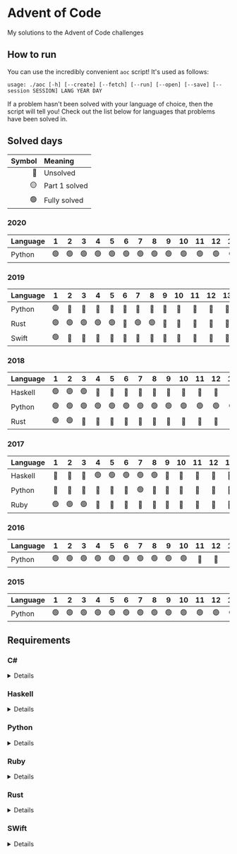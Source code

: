 # Advent of Code

My solutions to the Advent of Code challenges

## How to run

You can use the incredibly convenient `aoc` script! It's used as follows:

```
usage: ./aoc [-h] [--create] [--fetch] [--run] [--open] [--save] [--session SESSION] LANG YEAR DAY
```

If a problem hasn't been solved with your language of choice, then the script will tell you! Check out the list below for languages that problems have been solved in.

## Solved days

| Symbol | Meaning       |
|-------:|:--------------|
|   🔴   | Unsolved      |
|   🟡   | Part 1 solved |
|   🟢   | Fully solved  |


### 2020

| Language | 1  | 2 | 3  | 4  | 5 | 6  | 7  | 8 | 9  | 10 | 11 | 12 | 13 | 14 | 15 | 16 | 17 | 18 | 19 | 20 | 21 | 22 | 23 | 24 | 25 |
|:---------|:--:|:-:|:--:|:--:|:-:|:--:|:--:|:-:|:--:|:--:|:--:|:--:|:--:|:--:|:--:|:--:|:--:|:--:|:--:|:--:|:--:|:--:|:--:|:--:|:--:|
| Python   | 🟢 | 🟢 | 🟢 | 🟢 | 🟢 | 🟢 | 🟢 | 🟢 | 🟢 | 🟢  | 🟢 | 🟢 | 🟢 | 🟢  | 🟢 | 🟢  | 🟢 | 🔴 | 🟢  | 🟢 | 🔴 | 🔴  | 🔴 | 🔴 | 🔴 |

### 2019

| Language | 1  | 2 | 3  | 4  | 5 | 6  | 7  | 8 | 9  | 10 | 11 | 12 | 13 | 14 | 15 | 16 | 17 | 18 | 19 | 20 | 21 | 22 | 23 | 24 | 25 |
|:---------|:--:|:-:|:--:|:--:|:-:|:--:|:--:|:-:|:--:|:--:|:--:|:--:|:--:|:--:|:--:|:--:|:--:|:--:|:--:|:--:|:--:|:--:|:--:|:--:|:--:|
| Python   | 🟢 | 🔴 | 🔴 | 🔴 | 🔴 | 🔴 | 🔴 | 🔴 | 🔴 | 🔴 | 🔴 | 🔴 | 🔴 | 🟡  | 🔴 | 🟡  | 🔴 | 🔴 | 🔴  | 🔴 | 🔴 | 🟡  | 🔴 | 🔴 | 🔴 |
| Rust     | 🟢 | 🟢 | 🟢 | 🟢 | 🟢 | 🔴 | 🟢 | 🟢 | 🔴 | 🔴 | 🔴 | 🔴 | 🔴 | 🔴  | 🔴 | 🔴  | 🔴 | 🔴 | 🔴  | 🔴 | 🔴 | 🔴  | 🔴 | 🔴 | 🔴 |
| Swift    | 🟢 | 🔴 | 🔴 | 🔴 | 🔴 | 🔴 | 🔴 | 🔴 | 🔴 | 🔴 | 🔴 | 🔴 | 🔴 | 🔴  | 🔴 | 🔴  | 🔴 | 🔴 | 🔴  | 🔴 | 🔴 | 🔴  | 🔴 | 🔴 | 🔴 |

### 2018

| Language | 1  | 2 | 3  | 4  | 5 | 6  | 7  | 8 | 9  | 10 | 11 | 12 | 13 | 14 | 15 | 16 | 17 | 18 | 19 | 20 | 21 | 22 | 23 | 24 | 25 |
|:---------|:--:|:-:|:--:|:--:|:-:|:--:|:--:|:-:|:--:|:--:|:--:|:--:|:--:|:--:|:--:|:--:|:--:|:--:|:--:|:--:|:--:|:--:|:--:|:--:|:--:|
| Haskell  | 🟢 | 🟢 | 🟢 | 🔴 | 🔴 | 🔴 | 🔴 | 🔴 | 🔴 | 🔴 | 🔴 | 🔴 | 🔴 | 🔴  | 🔴 | 🔴  | 🔴 | 🔴 | 🔴  | 🔴 | 🔴 | 🔴  | 🔴 | 🔴 | 🔴 |
| Python   | 🟢 | 🟢 | 🟢 | 🟢 | 🟢 | 🟢 | 🟢 | 🟢 | 🟢 | 🟢 | 🟢 | 🟢 | 🟢 | 🟢  | 🟢 | 🟢  | 🟢 | 🟢 | 🟢  | 🟢 | 🔴 | 🟢  | 🟡 | 🔴 | 🔴 |
| Rust     | 🟢 | 🟢 | 🔴 | 🔴 | 🔴 | 🔴 | 🔴 | 🔴 | 🔴 | 🔴 | 🔴 | 🔴 | 🔴 | 🔴  | 🔴 | 🔴  | 🔴 | 🔴 | 🔴  | 🔴 | 🔴 | 🔴  | 🔴 | 🔴 | 🔴 |

### 2017

| Language | 1  | 2 | 3  | 4  | 5 | 6  | 7  | 8 | 9  | 10 | 11 | 12 | 13 | 14 | 15 | 16 | 17 | 18 | 19 | 20 | 21 | 22 | 23 | 24 | 25 |
|:---------|:--:|:-:|:--:|:--:|:-:|:--:|:--:|:-:|:--:|:--:|:--:|:--:|:--:|:--:|:--:|:--:|:--:|:--:|:--:|:--:|:--:|:--:|:--:|:--:|:--:|
| Haskell  | 🔴 | 🔴 | 🔴 | 🟢 | 🟢 | 🟢 | 🟢 | 🟢 | 🔴 | 🔴 | 🔴 | 🔴 | 🔴 | 🔴  | 🔴 | 🔴  | 🔴 | 🔴 | 🔴  | 🔴 | 🔴 | 🔴  | 🔴 | 🔴 | 🔴 |
| Python   | 🔴 | 🔴 | 🔴 | 🔴 | 🔴 | 🔴 | 🟢 | 🔴 | 🔴 | 🔴 | 🔴 | 🔴 | 🔴 | 🔴  | 🔴 | 🔴  | 🔴 | 🔴 | 🔴  | 🔴 | 🔴 | 🔴  | 🔴 | 🔴 | 🔴 |
| Ruby     | 🟢 | 🟢 | 🟢 | 🔴 | 🔴 | 🔴 | 🔴 | 🔴 | 🔴 | 🔴 | 🔴 | 🔴 | 🔴 | 🔴  | 🔴 | 🔴  | 🔴 | 🔴 | 🔴  | 🔴 | 🔴 | 🔴  | 🔴 | 🔴 | 🔴 |

### 2016

| Language | 1  | 2 | 3  | 4  | 5 | 6  | 7  | 8 | 9  | 10 | 11 | 12 | 13 | 14 | 15 | 16 | 17 | 18 | 19 | 20 | 21 | 22 | 23 | 24 | 25 |
|:---------|:--:|:-:|:--:|:--:|:-:|:--:|:--:|:-:|:--:|:--:|:--:|:--:|:--:|:--:|:--:|:--:|:--:|:--:|:--:|:--:|:--:|:--:|:--:|:--:|:--:|
| Python   | 🟢 | 🟢 | 🟢 | 🟢 | 🟢 | 🟢 | 🟢 | 🟢 | 🟢 | 🟢 | 🔴 | 🔴 | 🔴 | 🔴  | 🔴 | 🔴  | 🔴 | 🔴 | 🔴  | 🔴 | 🔴 | 🔴  | 🔴 | 🔴 | 🔴 |

### 2015

| Language | 1  | 2 | 3  | 4  | 5 | 6  | 7  | 8 | 9  | 10 | 11 | 12 | 13 | 14 | 15 | 16 | 17 | 18 | 19 | 20 | 21 | 22 | 23 | 24 | 25 |
|:---------|:--:|:-:|:--:|:--:|:-:|:--:|:--:|:-:|:--:|:--:|:--:|:--:|:--:|:--:|:--:|:--:|:--:|:--:|:--:|:--:|:--:|:--:|:--:|:--:|:--:|
| Python   | 🟢 | 🟢 | 🟢 | 🟢 | 🟢 | 🟢 | 🟢 | 🟢 | 🟢 | 🟢 | 🟢 | 🟢 | 🟢 | 🟢  | 🟢 | 🟢  | 🟢 | 🟢 | 🟢  | 🟢 | 🟢 | 🟢  | 🟢 | 🟢 | 🟢 |

## Requirements

### C#
<details>
* .NET 5.0+
</details>

### Haskell
<details>
* Stack
</details>

### Python
<details>
* Python 3.9.0+
* pylint
</details>

### Ruby
<details>
* Ruby 2.7.0+
* RuboCop
</details>

### Rust
<details>
* Rust
* Cargo
</details>

### SWift
<details>
* Swift 5.3+
* SwiftLint
</details>
